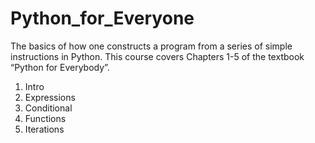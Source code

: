 # Python_for_Everyone
The basics of how one constructs a program from a series of simple instructions in Python. This course covers Chapters 1-5 of the textbook “Python for Everybody”.

1. Intro
2. Expressions
3. Conditional
4. Functions
5. Iterations
